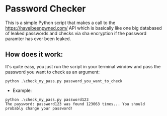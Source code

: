 # Password Checker

This is a simple Python script that makes a call to the https://haveibeenpwned.com/ API which is basically like one big databased of leaked passwords and checks via sha encryption if the password paramter has ever been leaked.

## How does it work:

It's quite easy, you just run the script in your terminal window and pass the password you want to check as an argument:
```
python .\check_my_pass.py password_you_want_to_check

```

* Example:
```
python .\check_my_pass.py password123
The password: password123 was found 123063 times... You should probably change your password!
```
